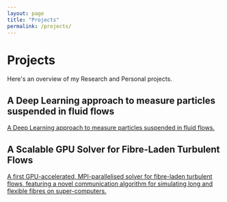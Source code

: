 ```yaml
---
layout: page
title: "Projects"
permalink: /projects/
---
```


# Projects

Here's an overview of my Research and Personal projects.

## A Deep Learning approach to measure particles suspended in fluid flows

[A Deep Learning approach to measure particles suspended in fluid flows.](/projects/le_ring)

## A Scalable GPU Solver for Fibre-Laden Turbulent Flows

[A first GPU-accelerated, MPI-parallelised solver for fibre-laden turbulent flows, featuring a novel communication algorithm for simulating long and flexible fibres on super-computers.](/projects/hpc/)
